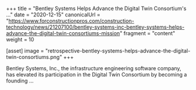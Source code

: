 +++
title = "Bentley Systems Helps Advance the Digital Twin Consortium's ..."
date = "2020-12-15"
canonicalUrl = "https://www.forconstructionpros.com/construction-technology/news/21207100/bentley-systems-inc-bentley-systems-helps-advance-the-digital-twin-consortiums-mission"
fragment = "content"
weight = 10

[asset]
    image = "retrospective-bentley-systems-helps-advance-the-digital-twin-consortiums.png"
+++

Bentley Systems, Inc., the infrastructure engineering software company, has 
elevated its participation in the Digital Twin Consortium by becoming a 
founding ...
